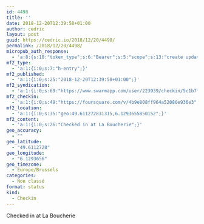 ```yaml
---
id: 4498
title: ''
date: 2018-12-20T12:39:58+01:00
author: cedric
layout: post
guid: https://cedric.io/2018/12/20/4498/
permalink: /2018/12/20/4498/
micropub_auth_response:
  - 'a:8:{s:10:"token_type";s:6:"Bearer";s:5:"scope";s:13:"create update";s:2:"me";s:18:"https://cedric.io/";s:9:"issued_by";s:45:"https://cedric.io/wp-json/indieauth/1.0/token";s:9:"client_id";s:27:"https://ownyourswarm.p3k.io";s:9:"issued_at";i:1542614471;s:4:"user";i:1;s:13:"last_accessed";i:1545306027;}'
mf2_type:
  - 'a:1:{i:0;s:7:"h-entry";}'
mf2_published:
  - 'a:1:{i:0;s:25:"2018-12-20T12:39:58+01:00";}'
mf2_syndication:
  - 'a:1:{i:0;s:69:"https://www.swarmapp.com/user/223939/checkin/5c1b7f8ef2554e002c728c4e";}'
mf2_checkin:
  - 'a:1:{i:0;s:49:"https://foursquare.com/v/4b9e808ff964a52080e936e3";}'
mf2_location:
  - 'a:1:{i:0;s:35:"geo:49.611272831315,6.1293655850152";}'
mf2_content:
  - 'a:1:{i:0;s:26:"Checked in at La Boucherie";}'
geo_accuracy:
  - ""
geo_latitude:
  - "49.6112728"
geo_longitude:
  - "6.1293656"
geo_timezone:
  - Europe/Brussels
categories:
  - Non classé
format: status
kind:
  - Checkin
---
```

Checked in at La Boucherie